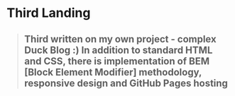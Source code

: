 # Third Landing

> ## Third written on my own project - complex **Duck Blog** :) In addition to standard **HTML** and **CSS**, there is implementation of **BEM** [Block Element Modifier] methodology, **responsive design** and **GitHub Pages** hosting